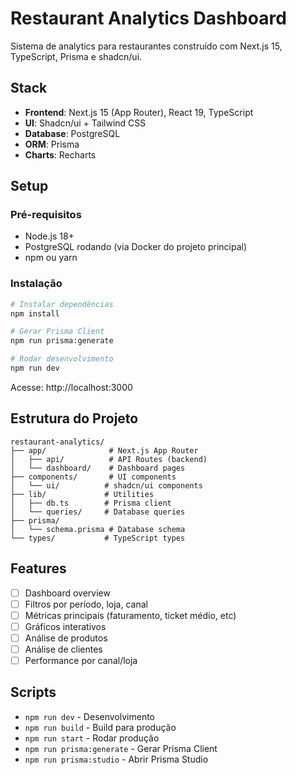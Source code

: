 # Restaurant Analytics Dashboard

Sistema de analytics para restaurantes construído com Next.js 15, TypeScript,
Prisma e shadcn/ui.

## Stack

- **Frontend**: Next.js 15 (App Router), React 19, TypeScript
- **UI**: Shadcn/ui + Tailwind CSS
- **Database**: PostgreSQL
- **ORM**: Prisma
- **Charts**: Recharts

## Setup

### Pré-requisitos

- Node.js 18+
- PostgreSQL rodando (via Docker do projeto principal)
- npm ou yarn

### Instalação

```bash
# Instalar dependências
npm install

# Gerar Prisma Client
npm run prisma:generate

# Rodar desenvolvimento
npm run dev
```

Acesse: http://localhost:3000

## Estrutura do Projeto

```
restaurant-analytics/
├── app/              # Next.js App Router
│   ├── api/          # API Routes (backend)
│   └── dashboard/    # Dashboard pages
├── components/       # UI components
│   └── ui/          # shadcn/ui components
├── lib/             # Utilities
│   ├── db.ts        # Prisma client
│   └── queries/     # Database queries
├── prisma/
│   └── schema.prisma # Database schema
└── types/           # TypeScript types
```

## Features

- [ ] Dashboard overview
- [ ] Filtros por período, loja, canal
- [ ] Métricas principais (faturamento, ticket médio, etc)
- [ ] Gráficos interativos
- [ ] Análise de produtos
- [ ] Análise de clientes
- [ ] Performance por canal/loja

## Scripts

- `npm run dev` - Desenvolvimento
- `npm run build` - Build para produção
- `npm run start` - Rodar produção
- `npm run prisma:generate` - Gerar Prisma Client
- `npm run prisma:studio` - Abrir Prisma Studio
